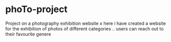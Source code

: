 # phoTo-project
Project on a photography exhibition website
x
here i have created a website for the exhibition of photos of different categories ..
users can reach out to their favourite genere
